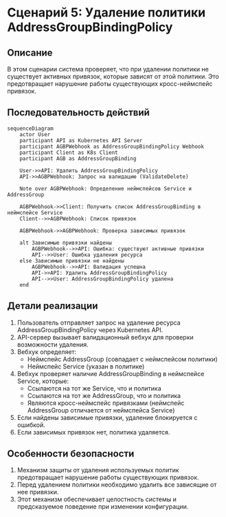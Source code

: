 # Сценарий 5: Удаление политики AddressGroupBindingPolicy

## Описание
В этом сценарии система проверяет, что при удалении политики не существует активных привязок, которые зависят от этой политики. Это предотвращает нарушение работы существующих кросс-неймспейс привязок.

## Последовательность действий

```mermaid
sequenceDiagram
    actor User
    participant API as Kubernetes API Server
    participant AGBPWebhook as AddressGroupBindingPolicy Webhook
    participant Client as K8s Client
    participant AGB as AddressGroupBinding
    
    User->>API: Удалить AddressGroupBindingPolicy
    API->>AGBPWebhook: Запрос на валидацию (ValidateDelete)
    
    Note over AGBPWebhook: Определение неймспейсов Service и AddressGroup
    
    AGBPWebhook->>Client: Получить список AddressGroupBinding в неймспейсе Service
    Client-->>AGBPWebhook: Список привязок
    
    AGBPWebhook->>AGBPWebhook: Проверка зависимых привязок
    
    alt Зависимые привязки найдены
        AGBPWebhook-->>API: Ошибка: существуют активные привязки
        API-->>User: Ошибка удаления ресурса
    else Зависимые привязки не найдены
        AGBPWebhook-->>API: Валидация успешна
        API->>API: Удалить AddressGroupBindingPolicy
        API-->>User: AddressGroupBindingPolicy удалена
    end
```

## Детали реализации

1. Пользователь отправляет запрос на удаление ресурса AddressGroupBindingPolicy через Kubernetes API.
2. API-сервер вызывает валидационный вебхук для проверки возможности удаления.
3. Вебхук определяет:
   - Неймспейс AddressGroup (совпадает с неймспейсом политики)
   - Неймспейс Service (указан в политике)
4. Вебхук проверяет наличие AddressGroupBinding в неймспейсе Service, которые:
   - Ссылаются на тот же Service, что и политика
   - Ссылаются на тот же AddressGroup, что и политика
   - Являются кросс-неймспейс привязками (неймспейс AddressGroup отличается от неймспейса Service)
5. Если найдены зависимые привязки, удаление блокируется с ошибкой.
6. Если зависимых привязок нет, политика удаляется.

## Особенности безопасности

1. Механизм защиты от удаления используемых политик предотвращает нарушение работы существующих привязок.
2. Перед удалением политики необходимо удалить все зависящие от нее привязки.
3. Этот механизм обеспечивает целостность системы и предсказуемое поведение при изменении конфигурации.